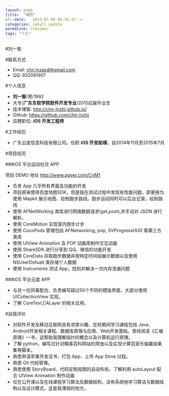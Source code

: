 ```yaml
---
layout: page
title:  "简历"
<!--date:   2015-07-08 09:35:47-->
categories: jekyll update
permalink: /resume/
tags: "个人"
---
```


#刘一智

#联系方式
<!--- 手机: 13692589562-->
- Email: chn.lyzasd@gmail.com
- QQ: 932081907

#个人信息
- **刘一智**/男/1992
- 大专/**广东东软学院软件开发专业**/2015应届毕业生
- 技术博客: <http://chn-lyzhi.github.io/>
- Github: <https://github.com/chn-lyzhi>
- 应聘职位: **iOS 开发工程师**

#工作经历

- 广东云度信息科技有限公司。任职 **iOS 开发助理**，自2014年11月至2015年7月

#项目经历

###iOS 平台运动社交 APP

项目 DEMO 地址 <http://www.pgyer.com/CvM1>

* 负责 App 几乎所有界面及功能的开发
* 项目原来使用百度地图SDK，但是我在测试过程中发现有性能问题，即更换为使用 Mapkit 展示地图、绘制跑步路线。跑步运动同时可以后台记录，绘制路线
* 使用 AFNetWorking 类库进行网络数据请求(get,post),并手动对 JSON 进行解析。
* 使用 CoreMotion 实现室内跑步计步
* 使用 CocoPods 管理包括 AFNetworking, pop, SVProgressHUD 等第三方类库
* 使用 UIView Animation 及 POP 动画库制作交互动画
* 使用 ShareSDK 进行分享到 QQ、微信的功能开发
* 使用 CoreData 存取跑步数据并按特定时间段展示数据以及使用 NSUserDefualt 类存储个人数据
* 使用 Instruments 测试 App，找到并解决一次内存泄漏问题

###iOS 平台云度 APP

* 与另一位同事配合，负责编写超过50个不同的模版界面，大部分使用 UICollectionView 实现。
* 了解 CoreText,CALayer 的相关应用。

<!--项目总结：
-->

#自我评价

* 对软件开发及移动互联网具有浓厚兴趣，在校期间学习课程包括 Java、Android开发相关课程、数据库原理与应用、Web开发基础。曾经阅读《汇编原理》一书，这帮助我理解指针的概念以及计算机运行原理。
* 了解 python，编写过针对糗事百科网站的爬虫以及实现计算百家乐输赢结果集等脚本。
* 熟悉申请苹果开发证书、打包 App、上传 App Stroe 过程。
* 熟悉 Git 代码管理。
* 熟悉使用 StoryBoard、代码定制视图的自动布局，了解利用 autoLayout 配合 UIView Animation 制作动画
* 仅在公开课以及在线课程学习算法及数据结构，没有系统地学习算法与数据结构以及设计模式，这是我薄弱的地方。